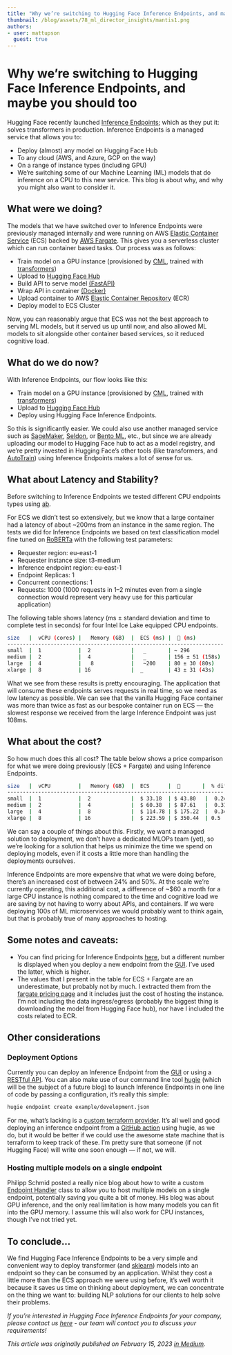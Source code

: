 ```yaml
---
title: "Why we’re switching to Hugging Face Inference Endpoints, and maybe you should too"
thumbnail: /blog/assets/78_ml_director_insights/mantis1.png
authors:
- user: mattupson
  guest: true
---
```


<h1>Why we’re switching to Hugging Face Inference Endpoints, and maybe you should too</h1>



Hugging Face recently launched [Inference Endpoints](https://huggingface.co/inference-endpoints); which as they put it: solves transformers in production. Inference Endpoints is a managed service that allows you to:

- Deploy (almost) any model on Hugging Face Hub
- To any cloud (AWS, and Azure, GCP on the way)
- On a range of instance types (including GPU)
- We’re switching some of our Machine Learning (ML) models that do inference on a CPU to this new service. This blog is about why, and why you might also want to consider it.

## What were we doing?

The models that we have switched over to Inference Endpoints were previously managed internally and were running on AWS [Elastic Container Service](https://aws.amazon.com/ecs/) (ECS) backed by [AWS Fargate](https://aws.amazon.com/fargate/). This gives you a serverless cluster which can run container based tasks. Our process was as follows:

- Train model on a GPU instance (provisioned by [CML](https://cml.dev/), trained with [transformers](https://huggingface.co/docs/transformers/main/))
- Upload to [Hugging Face Hub](https://huggingface.co/models)
- Build API to serve model [(FastAPI)](https://fastapi.tiangolo.com/)
- Wrap API in container [(Docker)](https://www.docker.com/)
- Upload container to AWS [Elastic Container Repository](https://aws.amazon.com/ecr/) (ECR)
- Deploy model to ECS Cluster

Now, you can reasonably argue that ECS was not the best approach to serving ML models, but it served us up until now, and also allowed ML models to sit alongside other container based services, so it reduced cognitive load.

## What do we do now?

With Inference Endpoints, our flow looks like this:

- Train model on a GPU instance (provisioned by  [CML](https://cml.dev/), trained with [transformers](https://huggingface.co/docs/transformers/main/))
- Upload to [Hugging Face Hub](https://huggingface.co/models)
- Deploy using Hugging Face Inference Endpoints.

So this is significantly easier. We could also use another managed service such as [SageMaker](https://aws.amazon.com/es/sagemaker/), [Seldon](https://www.seldon.io/), or [Bento ML](https://www.bentoml.com/), etc., but since we are already uploading our model to Hugging Face hub to act as a model registry, and we’re pretty invested in Hugging Face’s other tools (like transformers, and [AutoTrain](https://huggingface.co/autotrain)) using Inference Endpoints makes a lot of sense for us.


## What about Latency and Stability?

Before switching to Inference Endpoints we tested different CPU endpoints types using [ab](https://httpd.apache.org/docs/2.4/programs/ab.html).

For ECS we didn’t test so extensively, but we know that a large container had a latency of about ~200ms from an instance in the same region. The tests we did for Inference Endpoints we based on text classification model fine tuned on [RoBERTa](https://huggingface.co/roberta-base) with the following test parameters:

- Requester region: eu-east-1
- Requester instance size: t3-medium
- Inference endpoint region: eu-east-1
- Endpoint Replicas: 1
- Concurrent connections: 1
- Requests: 1000 (1000 requests in 1–2 minutes even from a single connection would represent very heavy use for this particular application)

The following table shows latency (ms ± standard deviation and time to complete test in seconds) for four Intel Ice Lake equipped CPU endpoints.

```bash
size   |  vCPU (cores) |   Memory (GB)  |  ECS (ms) |  🤗 (ms)
----------------------------------------------------------------------
small  |  1            |  2             |   _       | ~ 296   
medium |  2            |  4             |   _       | 156 ± 51 (158s)  
large  |  4            |   8            |   ~200    | 80 ± 30 (80s)   
xlarge |  8            | 16             |  _        | 43 ± 31 (43s)    
```
What we see from these results is pretty encouraging. The application that will consume these endpoints serves requests in real time, so we need as low latency as possible. We can see that the vanilla Hugging Face container was more than twice as fast as our bespoke container run on ECS — the slowest response we received from the large Inference Endpoint was just 108ms.

## What about the cost?

So how much does this all cost? The table below shows a price comparison for what we were doing previously (ECS + Fargate) and using Inference Endpoints.

```bash
size   |  vCPU         |   Memory (GB)  |  ECS      |  🤗       |  % diff
----------------------------------------------------------------------
small  |  1            |  2             |  $ 33.18  | $ 43.80   |  0.24
medium |  2            |  4             |  $ 60.38  | $ 87.61   |  0.31 
large  |  4            |  8             |  $ 114.78 | $ 175.22  |  0.34
xlarge |  8            | 16             |  $ 223.59 | $ 350.44  | 0.5 
```

We can say a couple of things about this. Firstly, we want a managed solution to deployment, we don’t have a dedicated MLOPs team (yet), so we’re looking for a solution that helps us minimize the time we spend on deploying models, even if it costs a little more than handling the deployments ourselves.

Inference Endpoints are more expensive that what we were doing before, there’s an increased cost of between 24% and 50%. At the scale we’re currently operating, this additional cost, a difference of ~$60 a month for a large CPU instance is nothing compared to the time and cognitive load we are saving by not having to worry about APIs, and containers. If we were deploying 100s of ML microservices we would probably want to think again, but that is probably true of many approaches to hosting.

## Some notes and caveats:

- You can find pricing for Inference Endpoints [here](https://huggingface.co/pricing#endpoints), but a different number is displayed when you deploy a new endpoint from the [GUI](https://ui.endpoints.huggingface.co/new). I’ve used the latter, which is higher.
- The values that I present in the table for ECS + Fargate are an underestimate, but probably not by much. I extracted them from the [fargate pricing page](https://aws.amazon.com/fargate/pricing/) and it includes just the cost of hosting the instance. I’m not including the data ingress/egress (probably the biggest thing is downloading the model from Hugging Face hub), nor have I included the costs related to ECR.

## Other considerations

### Deployment Options

Currently you can deploy an Inference Endpoint from the [GUI](https://ui.endpoints.huggingface.co/new) or using a [RESTful API](https://huggingface.co/docs/inference-endpoints/api_reference). You can also make use of our command line tool [hugie](https://github.com/MantisAI/hfie) (which will be the subject of a future blog) to launch Inference Endpoints in one line of code by passing a configuration, it’s really this simple:

```bash
hugie endpoint create example/development.json
```

For me, what’s lacking is a [custom terraform provider](https://www.hashicorp.com/blog/writing-custom-terraform-providers). It’s all well and good deploying an inference endpoint from a [GitHub action](https://github.com/features/actions) using hugie, as we do, but it would be better if we could use the awesome state machine that is terraform to keep track of these. I’m pretty sure that someone (if not Hugging Face) will write one soon enough — if not, we will.

### Hosting multiple models on a single endpoint

Philipp Schmid posted a really nice blog about how to write a custom [Endpoint Handler](https://www.philschmid.de/multi-model-inference-endpoints) class to allow you to host multiple models on a single endpoint, potentially saving you quite a bit of money. His blog was about GPU inference, and the only real limitation is how many models you can fit into the GPU memory. I assume this will also work for CPU instances, though I’ve not tried yet.

## To conclude…

We find Hugging Face Inference Endpoints to be a very simple and convenient way to deploy transformer (and [sklearn](https://huggingface.co/scikit-learn)) models into an endpoint so they can be consumed by an application. Whilst they cost a little more than the ECS approach we were using before, it’s well worth it because it saves us time on thinking about deployment, we can concentrate on the thing we want to: building NLP solutions for our clients to help solve their problems.

_If you’re interested in Hugging Face Inference Endpoints for your company, please contact us [here](https://huggingface.co/inference-endpoints/enterprise) - our team will contact you to discuss your requirements!_

_This article was originally published on February 15, 2023 [in Medium](https://medium.com/mantisnlp/why-were-switching-to-hugging-face-inference-endpoints-and-maybe-you-should-too-829371dcd330)._

